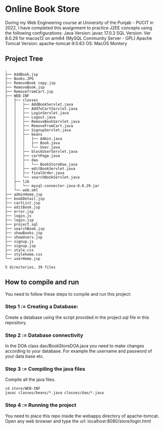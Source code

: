 # Online Book Store

During my Web Engineering course at University of the Punjab - PUCIT in 2022, I have completed this assignment to practice J2EE concepts using the following configurations:
Java Version: javac 17.0.3
SQL Version: Ver 8.0.29 for macos12 on arm64 (MySQL Community Server - GPL)
Apache Tomcat Version: apache-tomcat-9.0.63
OS: MacOS Montery

## Project Tree
```
.
├── AddBook.jsp
├── Books.JPG
├── RemoveBook copy.jsp
├── RemoveBook.jsp
├── RemovefromCart.jsp
├── WEB-INF
│   ├── classes
│   │   ├── AddBookServlet.java
│   │   ├── AddToCartServlet.java
│   │   ├── LoginServlet.java
│   │   ├── Logout.java
│   │   ├── RemoveBookServlet.java
│   │   ├── RemoveFromCart.java
│   │   ├── SignupServlet.java
│   │   ├── beans
│   │   │   ├── Admin.java
│   │   │   ├── Book.java
│   │   │   └── User.java
│   │   ├── blockUserServlet.java
│   │   ├── cartPage.java
│   │   ├── dao
│   │   │   └── BookStoreDao.java
│   │   ├── editBookServlet.java
│   │   ├── finalOrder.java
│   │   └── searchBookServlet.java
│   ├── lib
│   │   └── mysql-connector-java-8.0.29.jar
│   └── web.xml
├── adminHome.jsp
├── bookDetail.jsp
├── cartList.jsp
├── editBook.jsp
├── error.jsp
├── login.js
├── login.jsp
├── project.sql
├── searchBook.jsp
├── showBooks.jsp
├── showUsers.jsp
├── signup.js
├── signup.jsp
├── style.css
├── stylehome.css
└── userHome.jsp

5 directories, 39 files
```

## How to compile and run

You need to follow these steps to compile and run this project:

### Step 1 := Creating a Database:

Create a database using the script provided in the project.sql file in this repository.

### Step 2 := Database connectivity

In the DOA class dao/BookStoreDOA.java you need to make changes according to your database. For example the username and password of your data base etc.

### Step 3 := Compiling the java files

Compile all the java files.

```
cd store/WEB-INF
javac classes/beans/*.java classes/dao/*.java
```

### Step 4 := Running the project

You need to place this repo inside the webapps directory of apache-tomcat.
Open any web browser and type the url: localhost:8080/store/login.html
